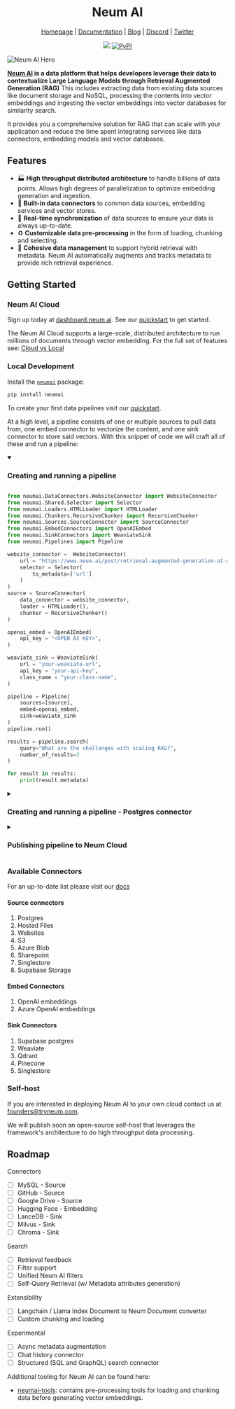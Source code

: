 <h1 align="center">Neum AI</h1>

<div align="center">
  
  [Homepage](https://www.neum.ai) | [Documentation](https://docs.neum.ai) | [Blog](https://neum.ai/blog) | [Discord](https://discord.gg/mJeNZYRz4m) | [Twitter](https://twitter.com/neum_ai)
  
  <a href="https://www.ycombinator.com/companies/neum-ai"><img src="https://badgen.net/badge/Y%20Combinator/S23/orange"/></a> 
  <a href="https://pypi.org/project/neumai/">
    <img src="https://img.shields.io/pypi/v/neumai" alt="PyPI">
  </a>
</div>

![Neum AI Hero](https://uploads-ssl.webflow.com/6552c062a6c96c60086c77df/6557cfde1ff0648321e5d3ba_Group%2066.png)

**[Neum AI](https://neum.ai) is a data platform that helps developers leverage their data to contextualize Large Language Models through Retrieval Augmented Generation (RAG)** This includes
extracting data from existing data sources like document storage and NoSQL, processing the contents into vector embeddings and ingesting the vector embeddings into vector databases for similarity search. 

It provides you a comprehensive solution for RAG that can scale with your application and reduce the time spent integrating services like data connectors, embedding models and vector databases.

## Features

- 🏭 **High throughput distributed architecture** to handle billions of data points. Allows high degrees of parallelization to optimize embedding generation and ingestion.
- 🧱 **Built-in data connectors** to common data sources, embedding services and vector stores.
- 🔄 **Real-time synchronization** of data sources to ensure your data is always up-to-date. 
- ♻ **Customizable data pre-processing** in the form of loading, chunking and selecting.
- 🤝 **Cohesive data management** to support hybrid retrieval with metadata. Neum AI automatically augments and tracks metadata to provide rich retrieval experience.

## Getting Started

### Neum AI Cloud

Sign up today at [dashboard.neum.ai](https://dashboard.neum.ai). See our [quickstart](https://docs.neum.ai/get-started/quickstart) to get started.

The Neum AI Cloud supports a large-scale, distributed architecture to run millions of documents through vector embedding. For the full set of features see: [Cloud vs Local](https://neumai.mintlify.app/get-started/cloud-vs-local)

### Local Development

Install the [`neumai`](https://pypi.org/project/neumai/) package:

```bash
pip install neumai
```

To create your first data pipelines visit our [quickstart](https://docs.neum.ai/get-started/quickstart).

At a high level, a pipeline consists of one or multiple sources to pull data from, one embed connector to vectorize the content, and one sink connector to store said vectors.
With this snippet of code we will craft all of these and run a pipeline:
<details open><summary>
  
  ### Creating and running a pipeline
  </summary>
  
  ```python
  
  from neumai.DataConnectors.WebsiteConnector import WebsiteConnector
  from neumai.Shared.Selector import Selector
  from neumai.Loaders.HTMLLoader import HTMLLoader
  from neumai.Chunkers.RecursiveChunker import RecursiveChunker
  from neumai.Sources.SourceConnector import SourceConnector
  from neumai.EmbedConnectors import OpenAIEmbed
  from neumai.SinkConnectors import WeaviateSink
  from neumai.Pipelines import Pipeline

  website_connector =  WebsiteConnector(
      url = "https://www.neum.ai/post/retrieval-augmented-generation-at-scale",
      selector = Selector(
          to_metadata=['url']
      )
  )
  source = SourceConnector(
      data_connector = website_connector, 
      loader = HTMLLoader(), 
      chunker = RecursiveChunker()
  )

  openai_embed = OpenAIEmbed(
      api_key = "<OPEN AI KEY>",
  )

  weaviate_sink = WeaviateSink(
      url = "your-weaviate-url",
      api_key = "your-api-key",
      class_name = "your-class-name",
  )

  pipeline = Pipeline(
      sources=[source], 
      embed=openai_embed, 
      sink=weaviate_sink
  )
  pipeline.run()

  results = pipeline.search(
      query="What are the challenges with scaling RAG?", 
      number_of_results=3
  )

  for result in results:
      print(result.metadata)
  ```
</details>

<details><summary>

  ### Creating and running a pipeline - Postgres connector
  </summary>

  ```python
  
  from neumai.DataConnectors.PostgresConnector import PostgresConnector
  from neumai.Shared.Selector import Selector
  from neumai.Loaders.JSONLoader import JSONLoader
  from neumai.Chunkers.RecursiveChunker import RecursiveChunker
  from neumai.Sources.SourceConnector import SourceConnector
  from neumai.EmbedConnectors import OpenAIEmbed
  from neumai.SinkConnectors import WeaviateSink
  from neumai.Pipelines import Pipeline

  website_connector =  PostgresConnector(
      connection_string = 'postgres',
      query = 'Select * from ...'
  )
  source = SourceConnector(
      data_connector = website_connector, 
      loader = JSONLoader(
          id_key='<your id key of your jsons>',
          selector=Selector(
              to_embed=['property1_to_embed','property2_to_embed'],
              to_metadata=['property3_to_include_in_metadata_in_vector']
          )
      ),
      chunker = RecursiveChunker()
  )

  openai_embed = OpenAIEmbed(
      api_key = "<OPEN AI KEY>",
  )

  weaviate_sink = WeaviateSink(
      url = "your-weaviate-url",
      api_key = "your-api-key",
      class_name = "your-class-name",
  )

  pipeline = Pipeline(
      sources=[source], 
      embed=openai_embed, 
      sink=weaviate_sink
  )
  pipeline.run()

  results = pipeline.search(
      query="...", 
      number_of_results=3
  )

  for result in results:
      print(result.metadata)
  ```
</details>

<details><summary>
  
  ### Publishing pipeline to Neum Cloud
  </summary>
  
  ```python
  from neumai.Client.NeumClient import NeumClient
  client = NeumClient(
      api_key='<your neum api key, get it from https://dashboard.neum.ai',
  )
  client.create_pipeline(pipeline=pipeline)
  ```
</details>

### Available Connectors
For an up-to-date list please visit our [docs](https://docs.neum.ai/components/sourceConnector)

#### Source connectors
1. Postgres
2. Hosted Files
3. Websites
4. S3
5. Azure Blob
6. Sharepoint
7. Singlestore
8. Supabase Storage

#### Embed Connectors
1. OpenAI embeddings
2. Azure OpenAI embeddings

#### Sink Connectors
1. Supabase postgres
2. Weaviate
3. Qdrant
4. Pinecone
5. Singlestore

### Self-host

If you are interested in deploying Neum AI to your own cloud contact us at [founders@tryneum.com](mailto:founders@tryneum.com).

We will publish soon an open-source self-host that leverages the framework's architecture to do high throughput data processing.

## Roadmap

Connectors
- [ ]  MySQL - Source
- [ ]  GitHub - Source
- [ ]  Google Drive - Source
- [ ]  Hugging Face - Embedding
- [ ]  LanceDB - Sink
- [ ]  Milvus - Sink
- [ ]  Chroma - Sink

Search
- [ ]  Retrieval feedback
- [ ]  Filter support
- [ ]  Unified Neum AI filters
- [ ]  Self-Query Retrieval (w/ Metadata attributes generation)

Extensibility
- [ ]  Langchain / Llama Index Document to Neum Document converter
- [ ]  Custom chunking and loading

Experimental
- [ ]  Async metadata augmentation
- [ ]  Chat history connector
- [ ]  Structured (SQL and GraphQL) search connector

Additional tooling for Neum AI can be found here:

- [neumai-tools](https://pypi.org/project/neumai-tools/): contains pre-processing tools for loading and chunking data before generating vector embeddings.
